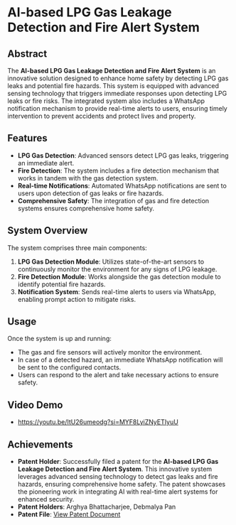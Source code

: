 # AI-based LPG Gas Leakage Detection and Fire Alert System

## Abstract
The **AI-based LPG Gas Leakage Detection and Fire Alert System** is an innovative solution designed to enhance home safety by detecting LPG gas leaks and potential fire hazards. This system is equipped with advanced sensing technology that triggers immediate responses upon detecting LPG leaks or fire risks. The integrated system also includes a WhatsApp notification mechanism to provide real-time alerts to users, ensuring timely intervention to prevent accidents and protect lives and property.

## Features
- **LPG Gas Detection**: Advanced sensors detect LPG gas leaks, triggering an immediate alert.
- **Fire Detection**: The system includes a fire detection mechanism that works in tandem with the gas detection system.
- **Real-time Notifications**: Automated WhatsApp notifications are sent to users upon detection of gas leaks or fire hazards.
- **Comprehensive Safety**: The integration of gas and fire detection systems ensures comprehensive home safety.

## System Overview
The system comprises three main components:
1. **LPG Gas Detection Module**: Utilizes state-of-the-art sensors to continuously monitor the environment for any signs of LPG leakage.
2. **Fire Detection Module**: Works alongside the gas detection module to identify potential fire hazards.
3. **Notification System**: Sends real-time alerts to users via WhatsApp, enabling prompt action to mitigate risks.

## Usage
Once the system is up and running:
- The gas and fire sensors will actively monitor the environment.
- In case of a detected hazard, an immediate WhatsApp notification will be sent to the configured contacts.
- Users can respond to the alert and take necessary actions to ensure safety.

## Video Demo
-  https://youtu.be/ItU26umeodg?si=MYF8LyiZNyETIyuU
 
## Achievements
- **Patent Holder**: Successfully filed a patent for the **AI-based LPG Gas Leakage Detection and Fire Alert System**. This innovative system leverages advanced sensing technology to detect gas leaks and fire hazards, ensuring comprehensive home safety. The patent showcases the pioneering work in integrating AI with real-time alert systems for enhanced security.
- **Patent Holders**: Arghya Bhattacharjee, Debmalya Pan
- **Patent File**: [View Patent Document](https://drive.google.com/file/d/15LbF2Tv3y0DxKQk1tlhBDZy5qUI1nr24/view)
